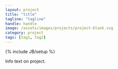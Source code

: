 ```yaml
---
layout: project
title: "title"
tagline: "tagline"
handle: handle
image: /assets/images/projects/project-blank.svg
category: project
tags: [tag1, tag2]
---
```

{% include JB/setup %}

Info text on project.
